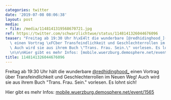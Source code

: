 ```yaml
---
categories: twitter
date: '2019-07-08 08:06:38'
layout: post
media:
- file: /media/1148141319568670721.jpg
ref: https://twitter.com/schwarzlichtwue/status/1148141326044676096
teaser: "Freitag ab 19:30 Uhr h\xE4lt die wunderbare [@redhidinghood_](https://twitter.com/redhidinghood_)\
  \ einen Vortrag \xFCber Transfeindlichkeit und Geschlechterrollen im Neuen Weg!\
  \ Auch wird sie aus ihrem Buch \"Trans. Frau. Sein.\" vorlesen. Es lohnt sich!\n\
  \n\n\nHier gibt es mehr Infos: [mobile.wuerzburg.demosphere.net/event/1565](https://mobile.wuerzburg.demosphere.net/event/1565) "
title: 1148141326044676096
---
```

Freitag ab 19:30 Uhr hält die wunderbare [@redhidinghood_](https://twitter.com/redhidinghood_) einen Vortrag über Transfeindlichkeit und Geschlechterrollen im Neuen Weg! Auch wird sie aus ihrem Buch "Trans. Frau. Sein." vorlesen. Es lohnt sich!



Hier gibt es mehr Infos: [mobile.wuerzburg.demosphere.net/event/1565](https://mobile.wuerzburg.demosphere.net/event/1565) 